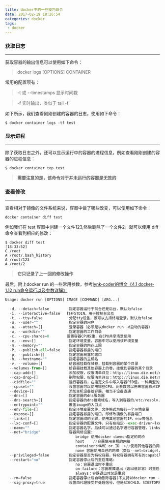 ```yaml
---
title: docker中的一些技巧命令
date: 2017-02-19 18:26:54
categories: docker
tags:
 - docker
---
```

 
### 获取日志 ###
---

获取容器的输出信息可以使用如下命令：

> docker  logs [OPTIONS] CONTAINER

常用的配置项有：


> -t 或 --timestamps 显示时间戳


> -f 实时输出，类似于 tail -f

如下所示，我们查看刚刚创建的容器的日志，使用如下命令：

    $ docker container logs -tf test



### 显示进程 ###
---

除了获取日志之外，还可以显示运行中的容器的进程信息，例如查看刚刚创建的容器的进程信息：

    $ docker container top test


> **需要注意的是，该命令对于并未运行的容器是无效的**



### 查看修改 ###
---

查看相对于镜像的文件系统来说，容器中做了哪些改变，可以使用如下命令：

    docker container diff test

例如我们在 test 容器中创建一个文件123,然后删除了一个文件2，就可以使用 diff 命令查看到相应的修改：

```
$ docker diff test                                            [18:33:52]
C /root
A /root/.bash_history
A /root/123
A /root/2
```

> **它只记录了上一回的修改操作**


最后，附上docker run 的一些常用参数，参考[lynk-coder的博文《4.1 docker-1.12 run命令运行以及参数详解》](https://blog.csdn.net/kunloz520/article/details/53839237)
``` python
Usage: docker run [OPTIONS] IMAGE [COMMAND] [ARG...]    
  
  -d, --detach=false         指定容器运行于前台还是后台，默认为false     
  -i, --interactive=false   打开STDIN，用于控制台交互    
  -t, --tty=false            分配tty设备，该可以支持终端登录，默认为false    
  -u, --user=""              指定容器的用户    
  -a, --attach=[]            登录容器（必须是以docker run -d启动的容器）  
  -w, --workdir=""           指定容器的工作目录   
  -c, --cpu-shares=0        设置容器CPU权重，在CPU共享场景使用    
  -e, --env=[]               指定环境变量，容器中可以使用该环境变量    
  -m, --memory=""            指定容器的内存上限    
  -P, --publish-all=false    指定容器暴露的端口    
  -p, --publish=[]           指定容器暴露的端口   
  -h, --hostname=""          指定容器的主机名    
  -v, --volume=[]            给容器挂载存储卷，挂载到容器的某个目录    
  --volumes-from=[]          给容器挂载其他容器上的卷，挂载到容器的某个目录  
  --cap-add=[]               添加权限，权限清单详见：http://linux.die.net/man/7/capabilities    
  --cap-drop=[]              删除权限，权限清单详见：http://linux.die.net/man/7/capabilities    
  --cidfile=""               运行容器后，在指定文件中写入容器PID值，一种典型的监控系统用法    
  --cpuset=""                设置容器可以使用哪些CPU，此参数可以用来容器独占CPU    
  --device=[]                添加主机设备给容器，相当于设备直通    
  --dns=[]                   指定容器的dns服务器    
  --dns-search=[]            指定容器的dns搜索域名，写入到容器的/etc/resolv.conf文件    
  --entrypoint=""            覆盖image的入口点    
  --env-file=[]              指定环境变量文件，文件格式为每行一个环境变量    
  --expose=[]                指定容器暴露的端口，即修改镜像的暴露端口    
  --link=[]                  指定容器间的关联，使用其他容器的IP、env等信息    
  --lxc-conf=[]              指定容器的配置文件，只有在指定--exec-driver=lxc时使用    
  --name=""                  指定容器名字，后续可以通过名字进行容器管理，links特性需要使用名字    
  --net="bridge"             容器网络设置:  
                                bridge 使用docker daemon指定的网桥       
                                host    //容器使用主机的网络    
                                container:NAME_or_ID  >//使用其他容器的网路，共享IP和PORT等网络资源    
                                none 容器使用自己的网络（类似--net=bridge），但是不进行配置   
  --privileged=false         指定容器是否为特权容器，特权容器拥有所有的capabilities    
  --restart="no"             指定容器停止后的重启策略:  
                                no：容器退出时不重启    
                                on-failure：容器故障退出（返回值非零）时重启   
                                always：容器退出时总是重启    
  --rm=false                 指定容器停止后自动删除容器(不支持以docker run -d启动的容器)    
  --sig-proxy=true           设置由代理接受并处理信号，但是SIGCHLD、SIGSTOP和SIGKILL不能被代理 
```
